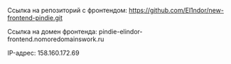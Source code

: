 Ссылка на репозиторий с фронтендом: https://github.com/El1ndor/new-frontend-pindie.git

Ссылка на домен фронтенда: pindie-elindor-frontend.nomoredomainswork.ru

IP-адрес: 158.160.172.69
